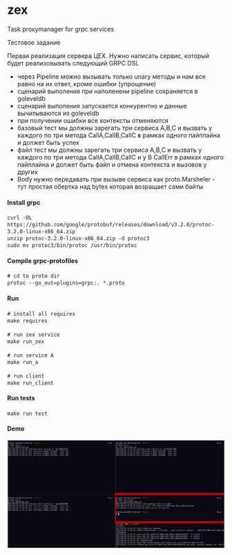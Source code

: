 # zex 

Task proxymanager for grpc services

Тестовое задание

Первая реализация сервера ЦЕХ.  Нужно написать сервис, который будет реализовывать следующий GRPC DSL

* через Pipeline можно вызывать только unary методы и нам все равно на их ответ, кроме ошибки (упрощение)
* cценарий выполения при наполенени pipeline cохраняется в goleveldb
* cценарий выполения запускается конкурентно и данные вычитываются из goleveldb
* при получении ошибки все контексты отменяются
* базовый тест мы должны зарегать три сервиса A,B,C и вызвать у каждого по три метода CallA,CallB,CallC в рамках одного пайплайна и должет быть успех
* файл тест мы должны зарегать три сервиса A,B,C и вызвать у каждого по три метода CallA,CallB,CallC и у B CallErr в рамках одного пайплайна и должет быть файл и отмена контекста и вызовов у других
* Body нужно передавать при вызыве сервиса как proto.Marsheler - тут простая обертка над bytes которая возращает сами байты

#### Install grpc

```
curl -OL https://github.com/google/protobuf/releases/download/v3.2.0/protoc-3.2.0-linux-x86_64.zip
unzip protoc-3.2.0-linux-x86_64.zip -d protoc3
sudo mv protoc3/bin/protoc /usr/bin/protoc
```

#### Compile grpc-protofiles
```
# cd to proto dir
protoc --go_out=plugins=grpc:. *.proto
```

#### Run
```
# install all requires
make requires

# run zex service
make run_zex

# run service A
make run_a

# run client
make run_client

```

#### Run tests
```
make run test
```

#### Demo

![Alt text](examples/img/zex_screen.png?raw=true "Optional Title")



